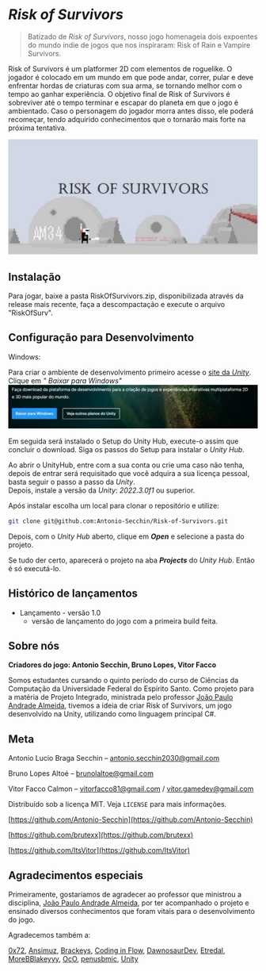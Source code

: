 # ***Risk of Survivors***
> Batizado de *Risk of Survivors*, nosso jogo homenageia dois expoentes do mundo indie de jogos que nos inspiraram: Risk of Rain e Vampire Survivors.


Risk of Survivors é um platformer 2D com elementos de roguelike. O jogador é colocado em um mundo em que pode andar, correr, pular e deve enfrentar hordas de criaturas com sua arma, se tornando melhor com o tempo ao ganhar experiência. O objetivo final de Risk of Survivors é sobreviver até o tempo terminar e escapar do planeta em que o jogo é ambientado. Caso o personagem do jogador morra antes disso, ele poderá recomeçar, tendo adquirido conhecimentos que o tornarão mais forte na próxima tentativa.

![Screenshot do jogo](/Imagens/RiskOfSurv_Capa.JPG)

## Instalação
Para jogar, baixe a pasta RiskOfSurvivors.zip, disponibilizada através da release mais recente, faça a descompactação e execute o arquivo "RiskOfSurv".

## Configuração para Desenvolvimento

Windows:

Para criar o ambiente de desenvolvimento primeiro acesse o [site da *Unity*](https://unity.com/pt/download). Clique em *"
Baixar para Windows"* 
![Onde Instalar o Unity Hub](/Imagens/Baixar_para_Windows.JPG)

Em seguida será instalado o Setup do Unity Hub, execute-o assim que concluir o download.
Siga os passos do Setup para instalar o *Unity Hub*.


Ao abrir o UnityHub, entre com a sua conta ou crie uma caso não tenha, depois de entrar será requisitado que você adquira a sua licença pessoal, basta seguir o passo a passo da *Unity*.    
Depois, instale a versão da *Unity*: *2022.3.0f1* ou superior.

Após instalar escolha um local para clonar o repositório e utilize:

```sh
git clone git@github.com:Antonio-Secchin/Risk-of-Survivors.git
```
Depois, com o *Unity Hub* aberto, clique em ***Open*** e selecione a pasta do projeto.

Se tudo der certo, aparecerá o projeto na aba ***Projects*** do *Unity Hub*. Então é só executá-lo.


## Histórico de lançamentos

- Lançamento - versão 1.0
    + versão de lançamento do jogo com a primeira build feita.


## Sobre nós

**Criadores do jogo: Antonio Secchin, Bruno Lopes, Vitor Facco**

Somos estudantes cursando o quinto período do curso de Ciências da Computação da Universidade Federal do Espírito Santo. 
Como projeto para a matéria de Projeto Integrado, ministrada pelo professor [João Paulo Andrade Almeida](http://nemo.inf.ufes.br/equipe/jpalmeida/), tivemos a ideia de criar Risk of Survivors, um jogo desenvolvido na Unity, utilizando como linguagem principal C#.

## Meta

Antonio Lucio Braga Secchin – antonio.secchin2030@gmail.com

Bruno Lopes Altoé – brunolaltoe@gmail.com

Vitor Facco Calmon – vitorfacco81@gmail.com / vitor.gamedev@gmail.com

Distribuído sob a licença MIT. Veja `LICENSE` para mais informações.

[https://github.com/Antonio-Secchin](https://github.com/Antonio-Secchin)

[https://github.com/brutexx](https://github.com/brutexx)

[https://github.com/ItsVitor](https://github.com/ItsVitor)

## Agradecimentos especiais

Primeiramente, gostaríamos de agradecer ao professor que ministrou a disciplina, [João Paulo Andrade Almeida](http://nemo.inf.ufes.br/equipe/jpalmeida/), por ter acompanhado o projeto e ensinado diversos conhecimentos que foram vitais para o desenvolvimento do jogo.

Agradecemos também a:

[0x72](https://0x72.itch.io/dungeontileset-ii),
[Ansimuz](https://assetstore.unity.com/publishers/18720),
[Brackeys](https://www.youtube.com/@Brackeys),
[Coding in Flow](https://www.youtube.com/@codinginflow),
[DawnosaurDev](https://www.youtube.com/@DawnosaurDev),
[Etredal](https://www.youtube.com/@Etredal),
[MoreBBlakeyyy](https://www.youtube.com/@morebblakeyyy),
[OcO](https://oco.itch.io/medieval-fantasy-character-pack-6),
[penusbmic](https://penusbmic.itch.io),
[Unity](https://unity.com/pt)
